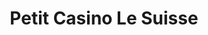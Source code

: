 ---
title: "Petit Casino Le Suisse"
url: /villars-colmars/petit-casino-le-suisse/
shop: commodité
---